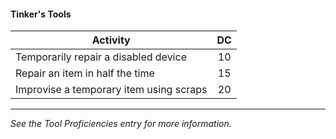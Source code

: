 #### Tinker's Tools
| Activity                                |  DC |
|-----------------------------------------|:---:|
| Temporarily repair a disabled device    |  10 |
| Repair an item in half the time         |  15 |
| Improvise a temporary item using scraps |  20 |

---
*See the Tool Proficiencies entry for more information.*